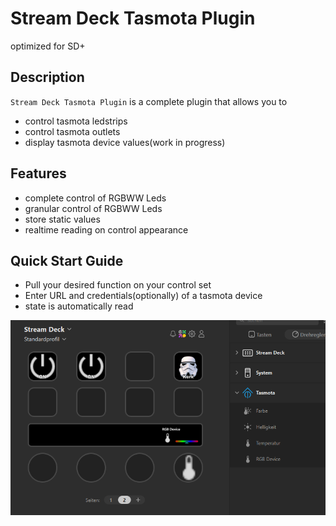 
# Stream Deck Tasmota Plugin

optimized for SD+

## Description

`Stream Deck Tasmota Plugin` is a complete plugin that allows you to

- control tasmota ledstrips
- control tasmota outlets
- display tasmota device values(work in progress)

## Features

- complete control of RGBWW Leds
- granular control of RGBWW Leds
- store static values
- realtime reading on control appearance


## Quick Start Guide

* Pull your desired function on your control set
* Enter URL and credentials(optionally) of a tasmota device
* state is automatically read

![](setup.PNG)
